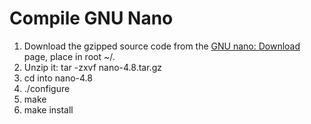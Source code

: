 # Compile GNU Nano

1. Download the gzipped source code from the [GNU nano: Download](https://www.nano-editor.org/download.php) page, place in root ~/.
2. Unzip it: tar -zxvf nano-4.8.tar.gz
3. cd into nano-4.8
4. ./configure
5. make
6. make install
